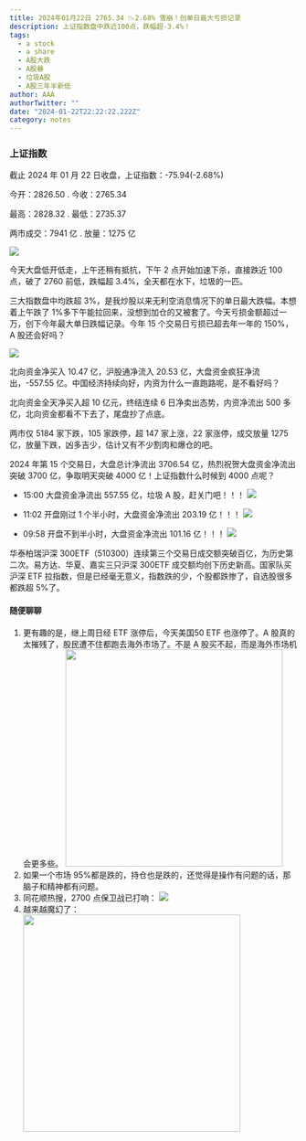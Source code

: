```yaml
---
title: 2024年01月22日 2765.34 📉2.68% 雪崩！创单日最大亏损记录
description: 上证指数盘中跌近100点，跌幅超-3.4%！
tags:
  - a stock
  - a share
  - A股大跌
  - A股暴
  - 垃圾A股
  - A股三年半新低
author: AAA
authorTwitter: ""
date: "2024-01-22T22:22:22.222Z"
category: notes
---
```


### 上证指数

截止 2024 年 01 月 22 日收盘，上证指数：<span class="font-semibold text-g-8">-75.94(-2.68%)</span>

今开：<span class="font-semibold text-g-6">2826.50</span> . 今收：<span class="font-semibold text-g-7">2765.34</span>

最高：<span class="font-semibold text-g-6">2828.32</span> . 最低：<span class="font-semibold text-g-8">2735.37</span>

两市成交：<span class="font-semibold">7941 亿</span> . 放量：<span class="font-semibold text-r-7">1275 亿</span>

<img src="/images/uploads/2024-01/20240122-zs-sh.png">

今天大盘低开低走，上午还稍有抵抗，下午 2 点开始加速下杀，直接跌近 100 点，破了 2760 前低，跌幅超 3.4%，全天都在水下，垃圾的一匹。

三大指数盘中均跌超 3%，是我炒股以来无利空消息情况下的单日最大跌幅。本想着上午跌了 1%多下午能拉回来，没想到加仓的又被套了。今天亏损金额超过一万，创下今年最大单日跌幅记录。今年 15 个交易日亏损已超去年一年的 150%，A 股还会好吗？

<img src="/images/uploads/2024-01/20240122-zs-bs.png">

北向资金净买入 <span class="font-semibold text-r-5">10.47 亿</span>，沪股通净流入 <span class="font-semibold text-r-5">20.53 亿</span>，大盘资金疯狂净流出，<span class="font-semibold text-g-8">-557.55 亿</span>。中国经济持续向好，内资为什么一直跑路呢，是不看好吗？

北向资金全天净买入超 10 亿元，终结连续 6 日净卖出态势，内资净流出 500 多亿，北向资金都看不下去了，尾盘抄了点底。

两市仅 <span class="font-semibold text-g-8">5184</span> 家下跌，105 家跌停，超 <span class="text-r-5">147</span> 家上涨，22 家涨停，成交放量 <span class="font-semibold text-r-7">1275 亿</span>，放量下跌，凶多吉少，估计又有不少割肉和爆仓的吧。

2024 年第 15 个交易日，大盘总计净流出 <span class="font-semibold text-g-8">3706.54 亿</span>，热烈祝贺大盘资金净流出突破 3700 亿，争取明天突破 4000 亿！上证指数什么时候到 4000 点呢？

- 15:00 大盘资金净流出 <span class="font-semibold text-g-8">557.55 亿</span>，垃圾 A 股，赶关门吧！！！
  <img src="/images/uploads/2024-01/20240122-zs-global-11.02.png">

- 11:02 开盘刚过 1 个半小时，大盘资金净流出 <span class="font-semibold text-g-7">203.19 亿</span>！！！
  <img src="/images/uploads/2024-01/20240122-zs-global-11.02.png">

- 09:58 开盘不到半小时，大盘资金净流出 <span class="font-semibold text-g-7">101.16 亿</span>！！！
  <img src="/images/uploads/2024-01/20240122-zs-global-09.58.png">

华泰柏瑞沪深 300ETF（510300）连续第三个交易日成交额突破百亿，为历史第二次。易方达、华夏、嘉实三只沪深 300ETF 成交额均创下历史新高。国家队买沪深 ETF 拉指数，但是已经毫无意义，指数跌的少，个股都跌惨了，自选股很多都跌超 5%了。

#### 随便聊聊

1. 更有趣的是，继上周日经 ETF 涨停后，今天美国50 ETF 也涨停了。A 股真的太摧残了，股民遭不住都跑去海外市场了。不是 A 股买不起，而是海外市场机会更多些。
   <img src="/images/uploads/2024-01/20240122-pic-3.jpg" style="width: 380px">
2. 如果一个市场 95%都是跌的，持仓也是跌的，还觉得是操作有问题的话，那脑子和精神都有问题。
3. 同花顺热搜，2700 点保卫战已打响：
   <img src="/images/uploads/2024-01/20240122-pic-1.png">
4. 越来越魔幻了：
   <img src="/images/uploads/2024-01/20240122-pic-2.jpg" style="width: 380px">
